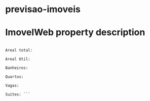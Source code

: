# previsao-imoveis


# ImovelWeb property description

``` Endereço, Bairro, Cidade

Areal total:

Areal Util:

Banheiros:

Quartos:

Vagas:

Suítes: ```
